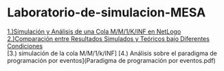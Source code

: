 # Laboratorio-de-simulacion-MESA
[1.)Simulación y Análisis de una Cola M/M/1/K/INF en NetLogo <br>  2.)Comparación entre Resultados Simulados y Teóricos bajo Diferentes Condiciones ](DiscreteEventSimulationQueuesandServers.pdf) <br>
[3.)  simulación de la cola M/M/1/k/INF]
[4.)  Análisis sobre el paradigma de programación por eventos](Paradigma de programación por eventos.pdf)
